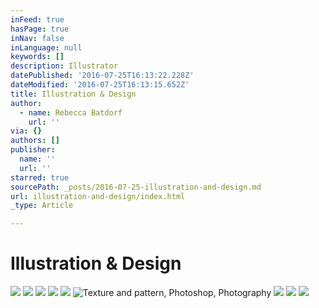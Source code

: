 ```yaml
---
inFeed: true
hasPage: true
inNav: false
inLanguage: null
keywords: []
description: Illustrator
datePublished: '2016-07-25T16:13:22.228Z'
dateModified: '2016-07-25T16:13:15.652Z'
title: Illustration & Design
author:
  - name: Rebecca Batdorf
    url: ''
via: {}
authors: []
publisher:
  name: ''
  url: ''
starred: true
sourcePath: _posts/2016-07-25-illustration-and-design.md
url: illustration-and-design/index.html
_type: Article

---
```

# Illustration & Design
![](https://imgflo.herokuapp.com/graph/vahj1ThiexotieMo/6ff0c95fd3511292bbdb55161d4274d5/croprotate.jpg?cropheight=5030&cropwidth=3300&degrees=0&input=https%3A%2F%2Fthe-grid-user-content.s3-us-west-2.amazonaws.com%2Ff997f5a7-62f3-46f3-a84a-6d9df34f6c04.jpg&x=0&y=0)
![](https://imgflo.herokuapp.com/graph/vahj1ThiexotieMo/9ebe36700e61b8cdda8101e5b9a48015/croprotate.jpg?cropheight=4350&cropwidth=2816&degrees=0&input=https%3A%2F%2Fthe-grid-user-content.s3-us-west-2.amazonaws.com%2F2c501b13-7af8-4922-b729-b70b1dba7925.jpg&x=0&y=0)
![](https://the-grid-user-content.s3-us-west-2.amazonaws.com/cd89da98-8459-44b0-9e19-4bd34b533cea.png)
![](https://imgflo.herokuapp.com/graph/vahj1ThiexotieMo/a658edec8977074cf4782ba2148e7342/croprotate.jpg?cropheight=3000&cropwidth=2794&degrees=0&input=https%3A%2F%2Fthe-grid-user-content.s3-us-west-2.amazonaws.com%2F5ba63f16-69e2-4c3b-8ee0-9aff603d00dd.jpg&x=102&y=0)
![](https://the-grid-user-content.s3-us-west-2.amazonaws.com/c532f826-c115-45d9-9583-a5e52650beb1.jpg)
![Texture and pattern, Photoshop, Photography](https://the-grid-user-content.s3-us-west-2.amazonaws.com/b4847522-824d-4138-81c8-e293a1db4a24.jpg)
![](https://imgflo.herokuapp.com/graph/vahj1ThiexotieMo/865f1c9023dde8f8c1e5fde9e906ae3f/croprotate.jpg?cropheight=5100&cropwidth=3302&degrees=0&input=https%3A%2F%2Fthe-grid-user-content.s3-us-west-2.amazonaws.com%2F31988f81-7219-406c-b042-904d1aa03797.jpg&x=0&y=0)
![](https://imgflo.herokuapp.com/graph/vahj1ThiexotieMo/e3a6b66c821f497b665ca5f9a59fd8d1/croprotate.jpg?cropheight=5100&cropwidth=3302&degrees=0&input=https%3A%2F%2Fthe-grid-user-content.s3-us-west-2.amazonaws.com%2Fbe3d328d-6d98-43ad-9a6a-98843ac2d81e.jpg&x=0&y=0)
![](https://imgflo.herokuapp.com/graph/vahj1ThiexotieMo/c93e791731bb4727c031c9d899ae2270/croprotate.jpg?cropheight=5100&cropwidth=3302&degrees=0&input=https%3A%2F%2Fthe-grid-user-content.s3-us-west-2.amazonaws.com%2Fa4d7590a-15cc-4301-a952-a7581257187a.jpg&x=0&y=0)